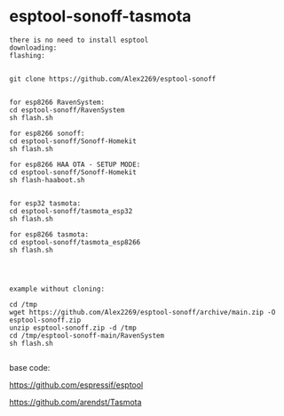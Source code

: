 # esptool-sonoff-tasmota


```
there is no need to install esptool
downloading:
flashing:


git clone https://github.com/Alex2269/esptool-sonoff


for esp8266 RavenSystem:
cd esptool-sonoff/RavenSystem
sh flash.sh

for esp8266 sonoff:
cd esptool-sonoff/Sonoff-Homekit
sh flash.sh

for esp8266 HAA OTA - SETUP MODE:
cd esptool-sonoff/Sonoff-Homekit
sh flash-haaboot.sh


for esp32 tasmota:
cd esptool-sonoff/tasmota_esp32
sh flash.sh

for esp8266 tasmota:
cd esptool-sonoff/tasmota_esp8266
sh flash.sh




example without cloning:

cd /tmp
wget https://github.com/Alex2269/esptool-sonoff/archive/main.zip -O esptool-sonoff.zip
unzip esptool-sonoff.zip -d /tmp
cd /tmp/esptool-sonoff-main/RavenSystem
sh flash.sh


```

base code:

https://github.com/espressif/esptool

https://github.com/arendst/Tasmota
